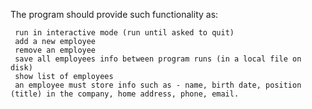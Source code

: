 
The program should provide such functionality as:

     run in interactive mode (run until asked to quit) 
     add a new employee 
     remove an employee 
     save all employees info between program runs (in a local file on disk) 
     show list of employees 
     an employee must store info such as - name, birth date, position (title) in the company, home address, phone, email. 
